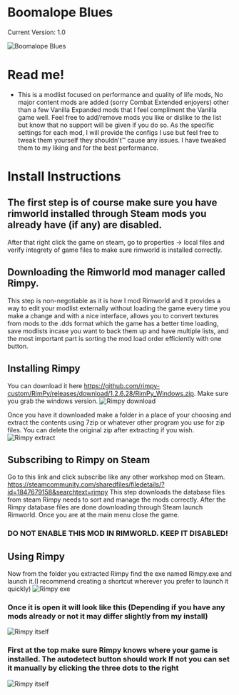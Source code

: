 # Boomalope Blues
Current Version: 1.0

![Boomalope Blues](https://user-images.githubusercontent.com/75699296/226787057-fc0180e7-78bb-4ac9-b6db-7b125cd84b7b.png)

# Read me!
- This is a modlist focused on performance and quality of life mods, No major content mods are added (sorry Combat Extended enjoyers) other than a few Vanilla Expanded mods that I feel compliment the Vanilla game well. Feel free to add/remove mods you like or dislike to the list but know that no support will be given if you do so. As the specific settings for each mod, I will provide the configs I use but feel free to tweak them yourself they shouldn't™ cause any issues. I have tweaked them to my liking and for the best performance.

# Install Instructions
## The first step is of course make sure you have rimworld installed through Steam mods you already have (if any) are disabled.
After that right click the game on steam, go to properties -> local files and verify integrety of game files to make sure rimworld is installed correctly.

## Downloading the Rimworld mod manager called Rimpy. 
 This step is non-negotiable as it is how I mod Rimworld and it provides a way to edit your modlist externally without loading the game every time you make a change and with a nice interface, allows you to convert textures from mods to the .dds format which the game has a better time loading, save modlists incase you want to back them up and have multiple lists, and the most important part is sorting the mod load order efficiently with one button.

## Installing Rimpy
 You can download it here https://github.com/rimpy-custom/RimPy/releases/download/1.2.6.28/RimPy_Windows.zip. Make sure you grab the windows version.
![Rimpy download](https://user-images.githubusercontent.com/75699296/226817452-48b1deb1-14ff-405c-a3a5-ce15321bc7da.png)

 Once you have it downloaded make a folder in a place of your choosing and extract the contents using 7zip or whatever other program you use for zip files. You can delete the original zip after extracting if you wish.
![Rimpy extract](https://user-images.githubusercontent.com/75699296/226816889-590cbe12-3d38-4630-85db-f1864b561ab1.png)
## Subscribing to Rimpy on Steam
 Go to this link and click subscribe like any other workshop mod on Steam. https://steamcommunity.com/sharedfiles/filedetails/?id=1847679158&searchtext=rimpy
This step downloads the database files from steam Rimpy needs to sort and manage the mods correctly.
 After the Rimpy database files are done downloading through Steam launch Rimworld. Once you are at the main menu close the game.
### DO NOT ENABLE THIS MOD IN RIMWORLD. KEEP IT DISABLED!

## Using Rimpy
 Now from the folder you extracted Rimpy find the exe named Rimpy.exe and launch it.(I recommend creating a shortcut wherever you prefer to launch it quickly)
![Rimpy exe](https://user-images.githubusercontent.com/75699296/226822471-b74a314d-3888-4cd6-ab47-405b887f5e88.png)
### Once it is open it will look like this (Depending if you have any mods already or not it may differ slightly from my install)
![Rimpy itself](https://user-images.githubusercontent.com/75699296/226822946-32f6978f-1a32-4c20-a88d-320716e3531e.png)
### First at the top make sure Rimpy knows where your game is installed. The autodetect button should work If not you can set it manually by clicking the three dots to the right
![Rimpy itself](https://user-images.githubusercontent.com/75699296/226823367-6b1c3887-0482-4c29-b512-72bf408c2eb1.png)






